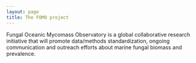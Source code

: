 ```yaml
---
layout: page
title: The FOMO project
---
```



Fungal Oceanic Mycomass Observatory is a global collaborative research initiative that will promote data/methods standardization, ongoing communication and outreach efforts about marine fungal biomass and prevalence.
